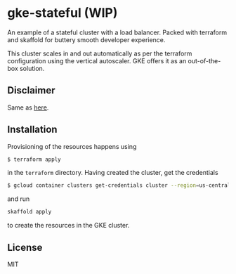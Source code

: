 # gke-stateful (WIP)

An example of a stateful cluster with a load balancer. Packed with terraform
and skaffold for buttery smooth developer experience.

This cluster scales in and out automatically as per the terraform
configuration using the vertical autoscaler. GKE offers it as an out-of-the-box
solution.

## Disclaimer

Same as [here](https://github.com/piotrostr/gke-gpu-tf/).

## Installation

Provisioning of the resources happens using

```sh
$ terraform apply
```

in the `terraform` directory. Having created the cluster, get the credentials

```sh
$ gcloud container clusters get-credentials cluster --region=us-central1-a
```

and run

```sh
skaffold apply
```

to create the resources in the GKE cluster.

## License

MIT
